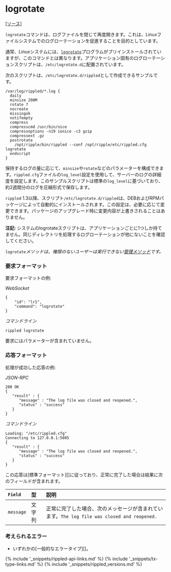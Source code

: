 # logrotate
[[ソース]](https://github.com/ripple/rippled/blob/743bd6c9175c472814448ea889413be79dfd1c07/src/ripple/rpc/handlers/LogRotate.cpp "Source")

`logrotate`コマンドは、ログファイルを閉じて再度開きます。これは、Linuxファイルシステムでのログローテーションを促進することを目的としています。

通常、Linuxシステムには、[`logrotate`](https://linux.die.net/man/8/logrotate)プログラムがプリインストールされていますが、このコマンドとは異なります。アプリケーション固有のログローテーションスクリプトは、`/etc/logrotate.d`に配置されています。

次のスクリプトは、`/etc/logrotate.d/rippled`として作成できるサンプルです。

```
/var/log/rippled/*.log {
  daily
  minsize 200M
  rotate 7
  nocreate
  missingok
  notifempty
  compress
  compresscmd /usr/bin/nice
  compressoptions -n19 ionice -c3 gzip
  compressext .gz
  postrotate
    /opt/ripple/bin/rippled --conf /opt/ripple/etc/rippled.cfg logrotate
  endscript
}
```

保持するログの量に応じて、`minsize`や`rotate`などのパラメーターを構成できます。`rippled.cfg`ファイルの`log_level`設定を使用して、サーバーのログの詳細度を設定します。このサンプルスクリプトは標準の`log_level`に基づいており、約2週間分のログを圧縮形式で保存します。

`rippled` 1.3以降、スクリプト`/etc/logrotate.d/rippled`は、DEBおよびRPMパッケージによって自動的にインストールされます。この設定は、必要に応じて変更できます。パッケージのアップグレード時に変更内容が上書きされることはありません。

**注記:** システムのlogrotateスクリプトは、アプリケーションごとに1つしか持てません。同じディレクトリを処理するログローテーションが他にないことを確認してください。

_`logrotate`メソッドは、権限のないユーザーは実行できない[管理メソッド](admin-rippled-methods.html)です。_

### 要求フォーマット
要求フォーマットの例:

<!-- MULTICODE_BLOCK_START -->

*WebSocket*

```
{
    "id": "lr1",
    "command": "logrotate"
}
```

*コマンドライン*

```
rippled logrotate
```

<!-- MULTICODE_BLOCK_END -->

要求にはパラメーターが含まれていません。

### 応答フォーマット

処理が成功した応答の例:

<!-- MULTICODE_BLOCK_START -->

*JSON-RPC*

```
200 OK
{
   "result" : {
      "message" : "The log file was closed and reopened.",
      "status" : "success"
   }
}

```

*コマンドライン*

```
Loading: "/etc/rippled.cfg"
Connecting to 127.0.0.1:5005
{
   "result" : {
      "message" : "The log file was closed and reopened.",
      "status" : "success"
   }
}

```

<!-- MULTICODE_BLOCK_END -->

この応答は[標準フォーマット][]に従っており、正常に完了した場合は結果に次のフィールドが含まれます。

| `Field`   | 型     | 説明                                                    |
|:----------|:-------|:--------------------------------------------------------|
| `message` | 文字列 | 正常に完了した場合、次のメッセージが含まれています。`The log file was closed and reopened.` |

### 考えられるエラー

* いずれかの[一般的なエラータイプ][]。

<!--{# common link defs #}-->
{% include '_snippets/rippled-api-links.md' %}
{% include '_snippets/tx-type-links.md' %}
{% include '_snippets/rippled_versions.md' %}

